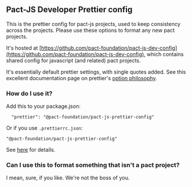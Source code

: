 Pact-JS Developer Prettier config
---------------------------------

This is the prettier config for pact-js projects, used to keep consistency across the projects.
Please use these options to format any new pact projects.

It's hosted at
[https://github.com/pact-foundation/pact-js-dev-config](https://github.com/pact-foundation/pact-js-dev-config),
which contains shared config for javascript (and related) pact projects.

It's essentially default prettier settings, with single quotes added.
See this excellent documentation page on prettier's [option
philosophy](https://prettier.io/docs/en/option-philosophy.html).

### How do I use it?

Add this to your package.json:

```
  "prettier": "@pact-foundation/pact-js-prettier-config"
```

Or if you use `.prettierrc.json`: 

```
"@pact-foundation/pact-js-prettier-config"
```

See [here](https://prettier.io/docs/en/configuration.html#sharing-configurations) for details.

### Can I use this to format something that isn't a pact project?

I mean, sure, if you like. We're not the boss of you.

